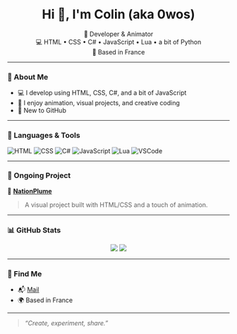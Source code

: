 <h1 align="center">Hi 👋, I'm Colin (aka 0wos)</h1>

<p align="center">
  🎨 Developer & Animator<br>
  💻 HTML • CSS • C# • JavaScript • Lua • a bit of Python<br>
  📍 Based in France
</p>

---

### 🌱 About Me

- 💻 I develop using HTML, CSS, C#, and a bit of JavaScript  
- 🎨 I enjoy animation, visual projects, and creative coding  
- 🚀 New to GitHub

---

### 🧰 Languages & Tools

![HTML](https://img.shields.io/badge/-HTML5-E34F26?logo=html5&logoColor=white&style=for-the-badge)
![CSS](https://img.shields.io/badge/-CSS3-1572B6?logo=css3&logoColor=white&style=for-the-badge)
![C#](https://img.shields.io/badge/-CSharp-239120?logo=csharp&logoColor=white&style=for-the-badge)
![JavaScript](https://img.shields.io/badge/-JavaScript-F7DF1E?logo=javascript&logoColor=black&style=for-the-badge)
![Lua](https://img.shields.io/badge/-Lua-2C2D72?logo=lua&logoColor=white&style=for-the-badge)
![VSCode](https://img.shields.io/badge/-VSCode-007ACC?logo=visualstudiocode&logoColor=white&style=for-the-badge)

---

### 📌 Ongoing Project

🔧 **[NationPlume](https://github.com/0wos/NationPlume)**  
> A visual project built with HTML/CSS and a touch of animation.

---

### 📊 GitHub Stats

<p align="center">
  <img src="https://github-readme-stats.vercel.app/api?username=0wos&show_icons=true&theme=tokyonight" />
  <img src="https://github-readme-stats.vercel.app/api/top-langs/?username=0wos&layout=compact&theme=tokyonight" />
</p>

---

### 🔗 Find Me

- 📬 [Mail](mailto:colinthenault@gmail.com)
- 🌍 Based in France

---

> _“Create, experiment, share.”_
